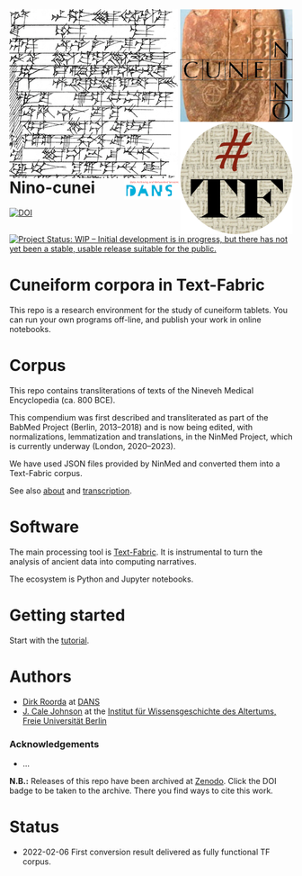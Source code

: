 <div>
<img src="docs/images/logo.png" align="left" width="300"/>
<img src="docs/images/ninologo.png" align="right" width="200"/>
<img src="docs/images/tf.png" align="right" width="200"/>
<img src="docs/images/dans.png" align="right" width="100"/>
</div>

# Nino-cunei

[![DOI](https://zenodo.org/badge/449218807.svg)](https://zenodo.org/badge/latestdoi/449218807)
[![Project Status: WIP – Initial development is in progress, but there has not yet been a stable, usable release suitable for the public.](https://www.repostatus.org/badges/latest/wip.svg)](https://www.repostatus.org/#wip)

# Cuneiform corpora in Text-Fabric

This repo is a research environment for the study of cuneiform tablets. You can
run your own programs off-line, and publish your work in online notebooks.

# Corpus

This repo contains transliterations of texts of the Nineveh Medical Encyclopedia
(ca. 800 BCE).

This compendium was first described and transliterated as part of the
BabMed Project (Berlin, 2013–2018)
and is now being edited, with normalizations, lemmatization and translations,
in the NinMed Project, which is currently underway (London, 2020–2023).

We have used JSON files provided by NinMed and converted them into a Text-Fabric corpus.

See also
[about](docs/about.md)
and
[transcription](https://github.com/Nino-cunei/ninmed/blob/master/docs/transcription.md).

# Software

The main processing tool is [Text-Fabric](https://github.com/annotation/text-fabric/).
It is instrumental to
turn the analysis of ancient data into computing narratives.

The ecosystem is Python and Jupyter notebooks.

# Getting started

Start with the
[tutorial](https://nbviewer.jupyter.org/github/Nino-cunei/ninmed/blob/master/tutorial/start.ipynb).

# Authors

*   [Dirk Roorda](https://github.com/dirkroorda) at
    [DANS](https://www.dans.knaw.nl)
*   [J. Cale Johnson](https://www.geschkult.fu-berlin.de/e/wissensgeschichte/mitarbeiter_innen/johnson/index.html)
    at the
    [Institut für Wissensgeschichte des Altertums, Freie Universität Berlin](https://www.geschkult.fu-berlin.de/e/wissensgeschichte/index.html)

### Acknowledgements

*   ...

**N.B.:** Releases of this repo have been archived at [Zenodo](https://zenodo.org).
Click the DOI badge to be taken to the archive. There you find ways to cite this work.

# Status

*   2022-02-06 First conversion result delivered as fully functional TF corpus.
